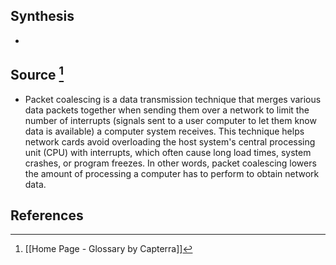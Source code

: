 ## Synthesis
- 
## Source [^1]
- Packet coalescing is a data transmission technique that merges various data packets together when sending them over a network to limit the number of interrupts (signals sent to a user computer to let them know data is available) a computer system receives. This technique helps network cards avoid overloading the host system's central processing unit (CPU) with interrupts, which often cause long load times, system crashes, or program freezes. In other words, packet coalescing lowers the amount of processing a computer has to perform to obtain network data.
## References

[^1]: [[Home Page - Glossary by Capterra]]